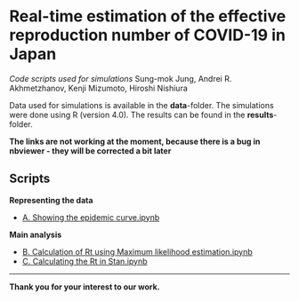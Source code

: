 # Real-time estimation of the effective reproduction number of COVID-19 in Japan

*Code scripts used for simulations*
Sung-mok Jung, Andrei R. Akhmetzhanov, Kenji Mizumoto, Hiroshi Nishiura

Data used for simulations is available in the **data**-folder. The simulations were done using R (version 4.0). The results can be found in the **results**-folder.

**The links are not working at the moment, because there is a bug in nbviewer - they will be corrected a bit later**

## Scripts

**Representing the data**
* [A. Showing the epidemic curve.ipynb](https://nbviewer.jupyter.org/github/contactmodel/COVID19-Japan-Reff/blob/master/scripts/A.%20Showing%20the%20epidemic%20curve.ipynb?flush_cache=true)

**Main analysis**
* [B. Calculation of Rt using Maximum likelihood estimation.ipynb](https://nbviewer.jupyter.org/gist/aakhmetz/78c4dead7a96d9b05155cacf0e5eaf14?flush_cache=true)
* [C. Calculating the Rt in Stan.ipynb](https://nbviewer.jupyter.org/github/contactmodel/COVID19-Japan-Reff/blob/master/scripts/C.%20Calculating%20the%20Rt%20in%20Stan.ipynb?flush_cache=true)

------
**Thank you for your interest to our work.**
